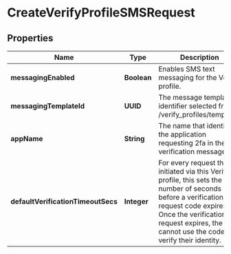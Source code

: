 

# CreateVerifyProfileSMSRequest


## Properties

| Name | Type | Description | Notes |
|------------ | ------------- | ------------- | -------------|
|**messagingEnabled** | **Boolean** | Enables SMS text messaging for the Verify profile. |  [optional] |
|**messagingTemplateId** | **UUID** | The message template identifier selected from /verify_profiles/templates |  [optional] |
|**appName** | **String** | The name that identifies the application requesting 2fa in the verification message. |  [optional] |
|**defaultVerificationTimeoutSecs** | **Integer** | For every request that is initiated via this Verify profile, this sets the number of seconds before a verification request code expires. Once the verification request expires, the user cannot use the code to verify their identity. |  [optional] |



